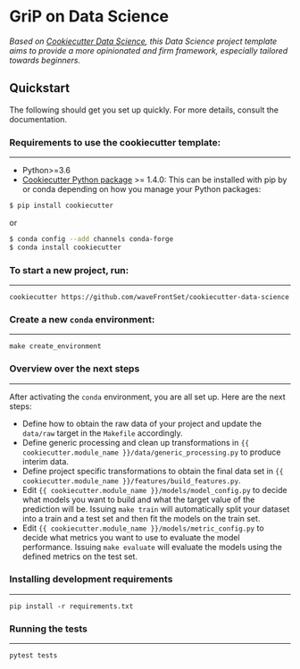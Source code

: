 # GriP on Data Science

_Based on [Cookiecutter Data Science](https://github.com/drivendata/cookiecutter-data-science), this Data Science
project template aims to provide a more opinionated and firm framework,
especially tailored towards beginners._

## Quickstart

The following should get you set up quickly. For more details, consult the documentation.

### Requirements to use the cookiecutter template:
-----------
 - Python>=3.6
 - [Cookiecutter Python package](http://cookiecutter.readthedocs.org/en/latest/installation.html) >= 1.4.0: This can be installed with pip by or conda depending on how you manage your Python packages:

``` bash
$ pip install cookiecutter
```

or

``` bash
$ conda config --add channels conda-forge
$ conda install cookiecutter
```


### To start a new project, run:
------------

    cookiecutter https://github.com/waveFrontSet/cookiecutter-data-science
    
### Create a new `conda` environment:
------------
    
    make create_environment

### Overview over the next steps
------------

After activating the `conda` environment, you are all set up. Here are the next
steps:

- Define how to obtain the raw data of your project and update the `data/raw`
  target in the `Makefile` accordingly.
- Define generic processing and clean up transformations in 
  `{{ cookiecutter.module_name }}/data/generic_processing.py` to produce interim data.
- Define project specific transformations to obtain the final data set in 
  `{{ cookiecutter.module_name }}/features/build_features.py`.
- Edit `{{ cookiecutter.module_name }}/models/model_config.py` to decide what
  models you want to build and what the target value of the prediction will be.
  Issuing `make train` will automatically split your dataset into a train and a
  test set and then fit the models on the train set.
- Edit `{{ cookiecutter.module_name }}/models/metric_config.py` to decide what
  metrics you want to use to evaluate the model performance. Issuing `make
  evaluate` will evaluate the models using the defined metrics on the test set.


### Installing development requirements
------------

    pip install -r requirements.txt

### Running the tests
------------

    pytest tests
